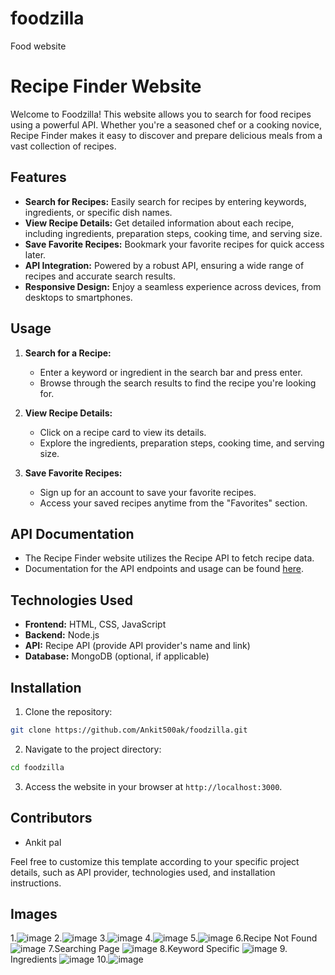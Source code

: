 # foodzilla
Food website

# Recipe Finder Website

Welcome to Foodzilla! This website allows you to search for food recipes using a powerful API. Whether you're a seasoned chef or a cooking novice, Recipe Finder makes it easy to discover and prepare delicious meals from a vast collection of recipes.

## Features

- **Search for Recipes:** Easily search for recipes by entering keywords, ingredients, or specific dish names.
- **View Recipe Details:** Get detailed information about each recipe, including ingredients, preparation steps, cooking time, and serving size.
- **Save Favorite Recipes:** Bookmark your favorite recipes for quick access later.
- **API Integration:** Powered by a robust API, ensuring a wide range of recipes and accurate search results.
- **Responsive Design:** Enjoy a seamless experience across devices, from desktops to smartphones.

## Usage

1. **Search for a Recipe:**
   - Enter a keyword or ingredient in the search bar and press enter.
   - Browse through the search results to find the recipe you're looking for.

2. **View Recipe Details:**
   - Click on a recipe card to view its details.
   - Explore the ingredients, preparation steps, cooking time, and serving size.

3. **Save Favorite Recipes:**
   - Sign up for an account to save your favorite recipes.
   - Access your saved recipes anytime from the "Favorites" section.

## API Documentation

- The Recipe Finder website utilizes the Recipe API to fetch recipe data.
- Documentation for the API endpoints and usage can be found [here](link-to-api-docs).

## Technologies Used

- **Frontend:** HTML, CSS, JavaScript
- **Backend:** Node.js
- **API:** Recipe API (provide API provider's name and link)
- **Database:** MongoDB (optional, if applicable)

## Installation

1. Clone the repository:

```bash
git clone https://github.com/Ankit500ak/foodzilla.git
```

2. Navigate to the project directory:

```bash
cd foodzilla
```
3. Access the website in your browser at `http://localhost:3000`.

## Contributors

- Ankit pal


Feel free to customize this template according to your specific project details, such as API provider, technologies used, and installation instructions.

## Images

1.![image](https://github.com/Ankit500ak/foodzilla/assets/121394487/20d3a0d9-460c-4ef6-8cf9-291155b8afb8)
2.![image](https://github.com/Ankit500ak/foodzilla/assets/121394487/c1f44b84-8c6e-45af-85b2-3f8576120e1e)
3.![image](https://github.com/Ankit500ak/foodzilla/assets/121394487/3782caaa-0d45-455e-8e91-e099f7ddf969)
4.![image](https://github.com/Ankit500ak/foodzilla/assets/121394487/341d97f1-688d-4fc7-8be3-ee41052ec80d)
5.![image](https://github.com/Ankit500ak/foodzilla/assets/121394487/ed4089b2-eace-43ec-b517-e45ef8d8c913)
6.Recipe Not Found
 ![image](https://github.com/Ankit500ak/foodzilla/assets/121394487/75517b84-5762-4767-9f31-b038a8bbb2c7)
7.Searching Page
![image](https://github.com/Ankit500ak/foodzilla/assets/121394487/5a0c5b63-8d57-4f52-810f-230b9f4e8717)
8.Keyword Specific
![image](https://github.com/Ankit500ak/foodzilla/assets/121394487/8d6a771f-3ae3-498a-b8e5-b7ce4f40d366)
9. Ingredients
![image](https://github.com/Ankit500ak/foodzilla/assets/121394487/3a9c51df-e820-47fc-bd0f-0e8a6eb4294a)
10.![image](https://github.com/Ankit500ak/foodzilla/assets/121394487/3d7eca1f-d0b3-4b78-9c2c-cd9cf40b52bf)










